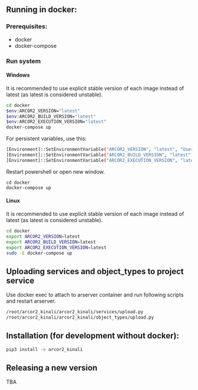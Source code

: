 
## Running in docker:

### Prerequisites:

 - docker
 - docker-compose


### Run system 
#### Windows

It is recommended to use explicit stable version of each image instead of latest (as latest is considered unstable).

```bash
cd docker
$env:ARCOR2_VERSION="latest"
$env:ARCOR2_BUILD_VERSION="latest"
$env:ARCOR2_EXECUTION_VERSION="latest"
docker-compose up
```

For persistent variables, use this:

```bash
[Environment]::SetEnvironmentVariable("ARCOR2_VERSION", "latest", "User")
[Environment]::SetEnvironmentVariable("ARCOR2_BUILD_VERSION", "latest", "User")
[Environment]::SetEnvironmentVariable("ARCOR2_EXECUTION_VERSION", "latest", "User")
```
Restart powershell or open new window.
```
cd docker
docker-compose up
```


#### Linux

It is recommended to use explicit stable version of each image instead of latest (as latest is considered unstable).

```bash
cd docker
export ARCOR2_VERSION=latest
export ARCOR2_BUILD_VERSION=latest
export ARCOR2_EXECUTION_VERSION=latest
sudo -E docker-compose up
```

## Uploading services and object_types to project service
Use docker exec to attach to arserver container and run following scripts and restart arserver.
```bash
/root/arcor2_kinali/arcor2_kinali/services/upload.py
/root/arcor2_kinali/arcor2_kinali/object_types/upload.py
```


## Installation (for development without docker):
```bash
pip3 install -e arcor2_kinali
```

## Releasing a new version
 TBA
